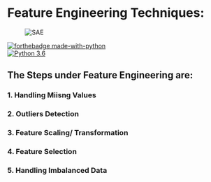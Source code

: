 # Feature Engineering Techniques:

<figure>
    <img src="https://406167-1278791-raikfcquaxqncofqfm.stackpathdns.com/wp-content/uploads/2021/03/A-Hands-on-Guide-to-Feature-Engineering-for-Machine-Learning-1024x537.png" alt="SAE" title="" />
</figure>

[![forthebadge made-with-python](http://ForTheBadge.com/images/badges/made-with-python.svg)](https://www.python.org/)                 
[![Python 3.6](https://img.shields.io/badge/python-3.6-blue.svg)](https://www.python.org/downloads/release/python-360/) 

## The Steps under Feature Engineering are:

### 1. Handling Miisng Values
### 2. Outliers Detection 
### 3. Feature Scaling/ Transformation
### 4. Feature Selection
### 5. Handling Imbalanced Data
